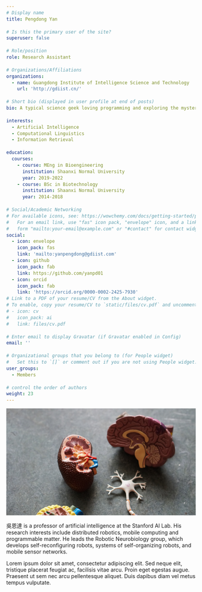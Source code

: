 ```yaml
---
# Display name
title: Pengdong Yan

# Is this the primary user of the site?
superuser: false

# Role/position
role: Research Assistant

# Organizations/Affiliations
organizations:
  - name: Guangdong Institute of Intelligence Science and Technology
    url: 'http://gdiist.cn/'

# Short bio (displayed in user profile at end of posts)
bio: A typical science geek loving programming and exploring the mysteries of life.

interests:
  - Artificial Intelligence
  - Computational Linguistics
  - Information Retrieval

education:
  courses:
    - course: MEng in Bioengineering
      institution: Shaanxi Normal University
      year: 2019-2022
    - course: BSc in Biotechnology
      institution: Shaanxi Normal University
      year: 2014-2018

# Social/Academic Networking
# For available icons, see: https://wowchemy.com/docs/getting-started/page-builder/#icons
#   For an email link, use "fas" icon pack, "envelope" icon, and a link in the
#   form "mailto:your-email@example.com" or "#contact" for contact widget.
social:
  - icon: envelope
    icon_pack: fas
    link: 'mailto:yanpengdong@gdiist.com'
  - icon: github
    icon_pack: fab
    link: https://github.com/yanpd01
  - icon: orcid
    icon_pack: fab
    link: 'https://orcid.org/0000-0002-2425-7930'
# Link to a PDF of your resume/CV from the About widget.
# To enable, copy your resume/CV to `static/files/cv.pdf` and uncomment the lines below.
# - icon: cv
#   icon_pack: ai
#   link: files/cv.pdf

# Enter email to display Gravatar (if Gravatar enabled in Config)
email: ''

# Organizational groups that you belong to (for People widget)
#   Set this to `[]` or comment out if you are not using People widget.
user_groups:
  - Members

# control the order of authors
weight: 23
---
```

![asd](brain2.jpg)

吳恩達 is a professor of artificial intelligence at the Stanford AI Lab. His research interests include distributed robotics, mobile computing and programmable matter. He leads the Robotic Neurobiology group, which develops self-reconfiguring robots, systems of self-organizing robots, and mobile sensor networks.

Lorem ipsum dolor sit amet, consectetur adipiscing elit. Sed neque elit, tristique placerat feugiat ac, facilisis vitae arcu. Proin eget egestas augue. Praesent ut sem nec arcu pellentesque aliquet. Duis dapibus diam vel metus tempus vulputate.

<!-- ![asd](brain.jpg) -->
